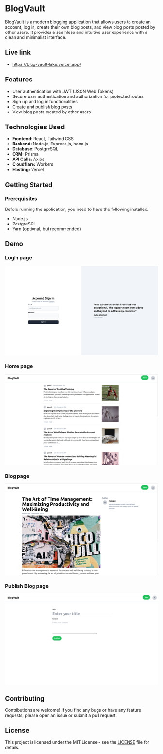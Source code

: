 # BlogVault

BlogVault is a modern blogging application that allows users to create an account, log in, create their own blog posts, and view blog posts posted by other users. It provides a seamless and intuitive user experience with a clean and minimalist interface.

## Live link
- https://blog-vault-lake.vercel.app/

## Features

- User authentication with JWT (JSON Web Tokens)
- Secure user authentication and authorization for protected routes
- Sign up and log in functionalities
- Create and publish blog posts
- View blog posts created by other users

## Technologies Used

- **Frontend:** React, Tailwind CSS
- **Backend:** Node.js, Express.js, hono.js
- **Database:** PostgreSQL
- **ORM:** Prisma
- **API Calls:** Axios
- **Cloudflare:** Workers
- **Hosting:** Vercel

## Getting Started

### Prerequisites

Before running the application, you need to have the following installed:

- Node.js
- PostgreSQL
- Yarn (optional, but recommended)

## Demo

### Login page
![Login page](./demo/Login.png)

### Home page
![Home page](./demo/home.png)

### Blog page
![Blog page](./demo/blog.png)

### Publish Blog page
![Creating a blog](./demo/publish.png)

## Contributing

Contributions are welcome! If you find any bugs or have any feature requests, please open an issue or submit a pull request.

## License

This project is licensed under the MIT License - see the [LICENSE](LICENSE) file for details.